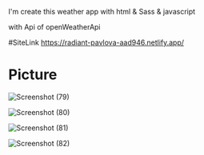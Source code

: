 I'm create this weather app  with html & Sass & javascript 

with Api of openWeatherApi 

#SiteLink
https://radiant-pavlova-aad946.netlify.app/

# Picture

![Screenshot (79)](https://user-images.githubusercontent.com/66866297/146690236-53eda24b-3c00-46c9-9dfe-4e86576a3fff.png)

![Screenshot (80)](https://user-images.githubusercontent.com/66866297/146690238-b79a66d4-6c75-49d1-8ce5-f00889c37a12.png)

![Screenshot (81)](https://user-images.githubusercontent.com/66866297/146690239-2eee6de1-dff7-45e1-b90e-105432122be8.png)

![Screenshot (82)](https://user-images.githubusercontent.com/66866297/146690240-7038df60-f754-4c03-b5b2-0ddc8d980b12.png)
